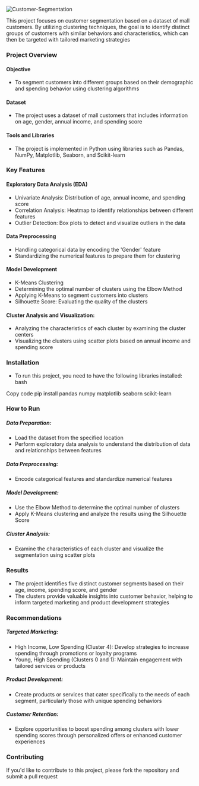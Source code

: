 
![Customer-Segmentation](https://github.com/user-attachments/assets/099643b5-8b2b-4489-a846-318fa6ffd8da)

This project focuses on customer segmentation based on a dataset of mall customers. By utilizing clustering techniques, the goal is to identify distinct groups of customers with similar behaviors and characteristics, which can then be targeted with tailored marketing strategies

### Project Overview

#### Objective
- To segment customers into different groups based on their demographic and spending behavior using clustering algorithms

#### Dataset
- The project uses a dataset of mall customers that includes information on age, gender, annual income, and spending score

#### Tools and Libraries
- The project is implemented in Python using libraries such as Pandas, NumPy, Matplotlib, Seaborn, and Scikit-learn

### Key Features

#### Exploratory Data Analysis (EDA)
- Univariate Analysis: Distribution of age, annual income, and spending score
- Correlation Analysis: Heatmap to identify relationships between different features
- Outlier Detection: Box plots to detect and visualize outliers in the data

#### Data Preprocessing
- Handling categorical data by encoding the 'Gender' feature
- Standardizing the numerical features to prepare them for clustering

#### Model Development
- K-Means Clustering
- Determining the optimal number of clusters using the Elbow Method
- Applying K-Means to segment customers into clusters
- Silhouette Score: Evaluating the quality of the clusters

#### Cluster Analysis and Visualization:
- Analyzing the characteristics of each cluster by examining the cluster centers
- Visualizing the clusters using scatter plots based on annual income and spending score

### Installation
- To run this project, you need to have the following libraries installed:
bash

Copy code
pip install pandas numpy matplotlib seaborn scikit-learn

### How to Run

##### Data Preparation:
- Load the dataset from the specified location
- Perform exploratory data analysis to understand the distribution of data and relationships between features

##### Data Preprocessing:
- Encode categorical features and standardize numerical features

##### Model Development:
- Use the Elbow Method to determine the optimal number of clusters
- Apply K-Means clustering and analyze the results using the Silhouette Score

##### Cluster Analysis:
- Examine the characteristics of each cluster and visualize the segmentation using scatter plots

### Results
- The project identifies five distinct customer segments based on their age, income, spending score, and gender
- The clusters provide valuable insights into customer behavior, helping to inform targeted marketing and product development strategies

### Recommendations
##### Targeted Marketing:
- High Income, Low Spending (Cluster 4): Develop strategies to increase spending through promotions or loyalty programs
- Young, High Spending (Clusters 0 and 1): Maintain engagement with tailored services or products

##### Product Development:
- Create products or services that cater specifically to the needs of each segment, particularly those with unique spending behaviors

##### Customer Retention:
- Explore opportunities to boost spending among clusters with lower spending scores through personalized offers or enhanced customer experiences

### Contributing
If you'd like to contribute to this project, please fork the repository and submit a pull request
